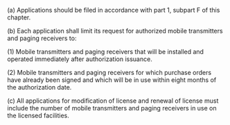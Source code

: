 (a) Applications should be filed in accordance with part 1, subpart F of this chapter.

(b) Each application shall limit its request for authorized mobile transmitters and paging receivers to:

(1) Mobile transmitters and paging receivers that will be installed and operated immediately after authorization issuance.

(2) Mobile transmitters and paging receivers for which purchase orders have already been signed and which will be in use within eight months of the authorization date.

(c) All applications for modification of license and renewal of license must include the number of mobile transmitters and paging receivers in use on the licensed facilities.

